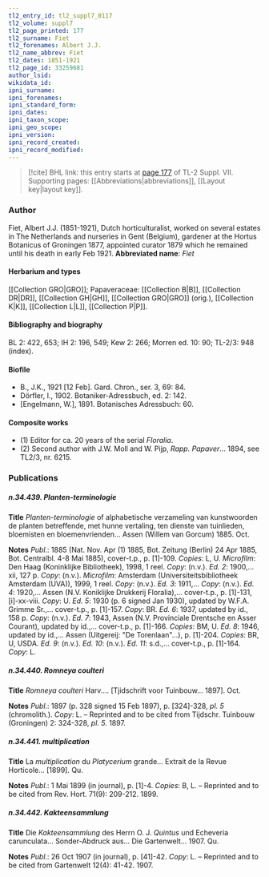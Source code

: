 ```yaml
---
tl2_entry_id: tl2_suppl7_0117
tl2_volume: suppl7
tl2_page_printed: 177
tl2_surname: Fiet
tl2_forenames: Albert J.J.
tl2_name_abbrev: Fiet
tl2_dates: 1851-1921
tl2_page_id: 33259681
author_lsid: 
wikidata_id: 
ipni_surname: 
ipni_forenames: 
ipni_standard_form: 
ipni_dates: 
ipni_taxon_scope: 
ipni_geo_scope: 
ipni_version: 
ipni_record_created: 
ipni_record_modified:
---
```



> [!cite] BHL link: this entry starts at [page 177](https://www.biodiversitylibrary.org/page/33259681) of TL-2 Suppl. VII.
> Supporting pages: [[Abbreviations|abbreviations]], [[Layout key|layout key]].

### Author

Fiet, Albert J.J. (1851-1921), Dutch horticulturalist, worked on several estates in The Netherlands and nurseries in Gent (Belgium), gardener at the Hortus Botanicus of Groningen 1877, appointed curator 1879 which he remained until his death in early Feb 1921. 
**Abbreviated name**: *Fiet*

#### Herbarium and types

[[Collection GRO|GRO]]; Papaveraceae: [[Collection B|B]], [[Collection DR|DR]], [[Collection GH|GH]], [[Collection GRO|GRO]] (orig.), [[Collection K|K]], [[Collection L|L]], [[Collection P|P]].

#### Bibliography and biography

BL 2: 422, 653; IH 2: 196, 549; Kew 2: 266; Morren ed. 10: 90; TL-2/3: 948 (index).

#### Biofile

- B., J.K., 1921 \[12 Feb\]. Gard. Chron., ser. 3, 69: 84.
- Dörfler, I., 1902. Botaniker-Adressbuch, ed. 2: 142.
- \[Engelmann, W.\], 1891. Botanisches Adressbuch: 60.

#### Composite works

- (1) Editor for ca. 20 years of the serial *Floralia*.
- (2) Second author with J.W. Moll and W. Pijp, *Rapp. Papaver*... 1894, see TL2/3, nr. 6215.

### Publications

##### n.34.439. Planten-terminologie

**Title**
*Planten-terminologie* of alphabetische verzameling van kunstwoorden de planten betreffende, met hunne vertaling, ten dienste van tuinlieden, bloemisten en bloemenvrienden... Assen (Willem van Gorcum) 1885. Oct.

**Notes**
*Publ*.: 1885 (Nat. Nov. Apr (1) 1885, Bot. Zeitung (Berlin) 24 Apr 1885, Bot. Centralbl. 4-8 Mai 1885), cover-t.p., p. \[1\]-109. *Copies*: L, U. *Microfilm*: Den Haag (Koninklijke Bibliotheek), 1998, 1 reel. *Copy*: (n.v.).
*Ed. 2*: 1900,... xii, 127 p. *Copy*: (n.v.). *Microfilm*: Amsterdam (Universiteitsbibliotheek Amsterdam (UVA)), 1999, 1 reel. *Copy*: (n.v.).
*Ed. 3*: 1911,... *Copy*: (n.v.).
*Ed. 4*: 1920,... Assen (N.V. Koniklijke Drukkerij Floralia),... cover-t.p., p. \[1\]-131, \[i\]-xx-viii. *Copy*: U.
*Ed. 5*: 1930 (p. 6 signed Jan 1930), updated by W.F.A. Grimme Sr.,... cover-t.p., p. \[1\]-157.
*Copy*: BR.
*Ed. 6*: 1937, updated by id., 158 p. *Copy*: (n.v.).
*Ed. 7*: 1943, Assen (N.V. Provinciale Drentsche en Asser Courant), updated by id.,... cover-t.p., p. \[1\]-166. *Copies*: BM, U.
*Ed. 8*: 1946, updated by id.,... Assen (Uitgereij: "De Torenlaan"...), p. \[1\]-204. *Copies*: BR, U, USDA.
*Ed. 9*: (n.v.).
*Ed. 10*: (n.v.).
*Ed. 11*: s.d.,... cover-t.p., p. \[1\]-164. *Copy*: L.

##### n.34.440. Romneya coulteri

**Title**
*Romneya coulteri* Harv.... \[Tjidschrift voor Tuinbouw... 1897\]. Oct.

**Notes**
*Publ*.: 1897 (p. 328 signed 15 Feb 1897), p. \[324\]-328, *pl. 5* (chromolith.). *Copy*: L. – Reprinted and to be cited from Tijdschr. Tuinbouw (Groningen) 2: 324-328, *pl. 5.* 1897.

##### n.34.441. multiplication

**Title**
La *multiplication* du *Platycerium* grande... Extrait de la Revue Horticole... \[1899\]. Qu.

**Notes**
*Publ*.: 1 Mai 1899 (in journal), p. \[1\]-4. *Copies*: B, L. – Reprinted and to be cited from Rev. Hort. 71(9): 209-212. 1899.

##### n.34.442. Kakteensammlung

**Title**
Die *Kakteensammlung* des Herrn O. J. *Quintus* und Echeveria carunculata... Sonder-Abdruck aus... Die Gartenwelt... 1907. Qu.

**Notes**
*Publ*.: 26 Oct 1907 (in journal), p. \[41\]-42. *Copy*: L. – Reprinted and to be cited from Gartenwelt 12(4): 41-42. 1907.

